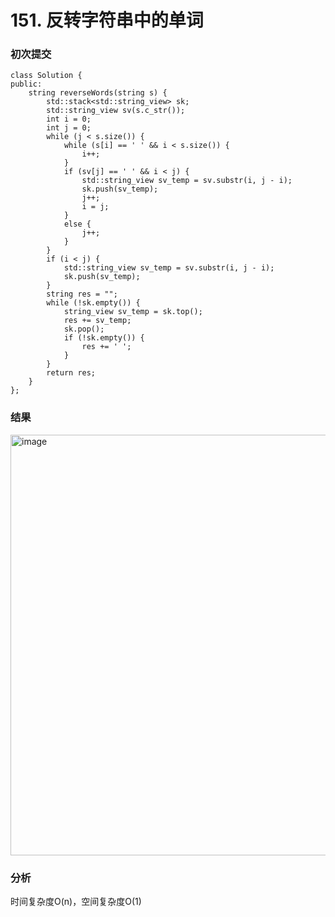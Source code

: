 # 151. 反转字符串中的单词

### 初次提交
```
class Solution {
public:
    string reverseWords(string s) {
        std::stack<std::string_view> sk;
        std::string_view sv(s.c_str());
        int i = 0;
        int j = 0;
        while (j < s.size()) {
            while (s[i] == ' ' && i < s.size()) {
                i++;
            }
            if (sv[j] == ' ' && i < j) {
                std::string_view sv_temp = sv.substr(i, j - i);
                sk.push(sv_temp);
                j++;
                i = j;
            }
            else {
                j++;
            }
        }
        if (i < j) {
            std::string_view sv_temp = sv.substr(i, j - i);
            sk.push(sv_temp);
        }
        string res = "";
        while (!sk.empty()) {
            string_view sv_temp = sk.top();
            res += sv_temp;
            sk.pop();
            if (!sk.empty()) {
                res += ' ';
            }
        }
        return res;
    }
};
```
### 结果

<img width="854" height="673" alt="image" src="https://github.com/user-attachments/assets/d447d547-e435-4889-abeb-30853ac7fd5d" />


### 分析

时间复杂度O(n)，空间复杂度O(1)

